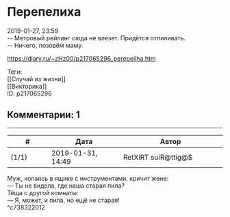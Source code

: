 Перепелиха
==========

  
2019-01-27, 23:59  
 -- Метровый рейлинг сюда не влезет. Придётся отпиливать.   
 -- Ничего, позовём маму.   
  
<https://diary.ru/~zHz00/p217065296_perepeliha.htm>  
  
Теги:  
[[Случай из жизни]]  
[[Викторика]]  
ID: p217065296  


Комментарии: 1
--------------

  


---



|         #         |              Дата              |                     Автор                     |           ID           |
| --- | --- | --- | --- |
| (1/1) | 2019-01-31, 14:49 | RetXiRT suiR@ttig@$ | c738322012 |

  
  Муж, копаясь в ящике с инструментами, кричит жене:   
 — Ты не видела, где наша старая пила?   
 Тёща с другой комнаты:   
 — Я, может, и пила, но ещё не старая!    
 ^c738322012